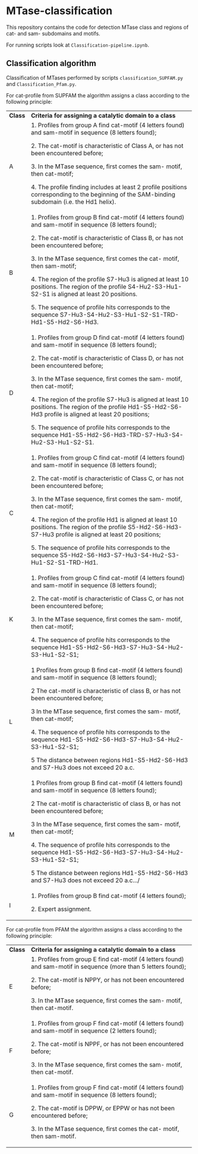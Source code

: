 # MTase-classification
This repository contains the code for detection MTase class and regions of cat- and sam- subdomains and motifs.

For running scripts look at `Classification-pipeline.ipynb`.

## Classification algorithm

Classification of MTases performed by scripts `classification_SUPFAM.py` and `Classification_Pfam.py`. 

For cat-profile from SUPFAM the algorithm assigns a class according to the following principle:


<table>
  <tr>
   <td><strong>Class</strong>
   </td>
   <td><strong>Criteria for assigning a catalytic domain to a class</strong>
   </td>
  </tr>
  <tr>
   <td>A
   </td>
   <td>1. Profiles from group A find cat-motif (4 letters found) and sam-motif in sequence (8 letters found);
<p>
2. The cat-motif is characteristic of Class A,  or has not been encountered before;
<p>
3. In the МТase sequence, first comes the sam- motif, then cat-motif;
<p>
4. The profile finding includes at least 2 profile positions corresponding to the beginning of the SAM-binding subdomain (i.e. the Hd1 helix).
   </td>
  </tr>
  <tr>
   <td>B
   </td>
   <td>1. Profiles from group B find cat-motif (4 letters found) and sam-motif in sequence (8 letters found);
<p>
2. The cat-motif is characteristic of Class B,  or has not been encountered before;
<p>
3. In the МТase sequence, first comes the cat- motif, then sam-motif;
<p>
4. The region of the profile S7-Hu3 is aligned at least 10 positions. The region of the profile S4-Hu2-S3-Hu1-S2-S1 is aligned at least 20 positions.  
<p>
5. The sequence of profile hits corresponds to the sequence S7-Hu3-S4-Hu2-S3-Hu1-S2-S1-TRD-Hd1-S5-Hd2-S6-Hd3.
   </td>
  </tr>
  <tr>
   <td>D
   </td>
   <td>1. Profiles from group D find cat-motif (4 letters found) and sam-motif in sequence (8 letters found);
<p>
2. The cat-motif is characteristic of Class D,  or has not been encountered before;
<p>
3.  In the МТase sequence, first comes the sam- motif, then cat-motif;
<p>
4. The region of the profile S7-Hu3 is aligned at least 10 positions. The region of the profile Hd1-S5-Hd2-S6-Hd3  profile is aligned at least 20 positions;
<p>
5. The sequence of profile hits corresponds to the sequence Hd1-S5-Hd2-S6-Hd3-TRD-S7-Hu3-S4-Hu2-S3-Hu1-S2-S1.
   </td>
  </tr>
  <tr>
   <td>C
   </td>
   <td>1. Profiles from group C find cat-motif (4 letters found) and sam-motif in sequence (8 letters found);
<p>
2. The cat-motif is characteristic of Class C,  or has not been encountered before;
<p>
3. In the МТase sequence, first comes the sam- motif, then cat-motif;
<p>
4. The region of the profile Hd1 is aligned at least 10 positions. The region of the profile S5-Hd2-S6-Hd3-S7-Hu3  profile is aligned at least 20 positions;
<p>
5. The sequence of profile hits corresponds to the sequence S5-Hd2-S6-Hd3-S7-Hu3-S4-Hu2-S3-Hu1-S2-S1-TRD-Hd1.
   </td>
  </tr>
  <tr>
   <td>K
   </td>
   <td>1. Profiles from group C find cat-motif (4 letters found) and sam-motif in sequence (8 letters found);
<p>
2. The cat-motif is characteristic of Class C,  or has not been encountered before;
<p>
3. In the МТase sequence, first comes the sam- motif, then cat-motif;
<p>
4. The sequence of profile hits corresponds to the sequence Hd1-S5-Hd2-S6-Hd3-S7-Hu3-S4-Hu2-S3-Hu1-S2-S1;
   </td>
  </tr>
  <tr>
   <td>L
   </td>
   <td>1 Profiles from group B find cat-motif (4 letters found) and sam-motif in sequence (8 letters found);
<p>
2 The cat-motif is characteristic of class B,  or has not been encountered before;
<p>
3  In the МТase sequence, first comes the sam- motif, then cat-motif;
<p>
4. The sequence of profile hits corresponds to the sequence Hd1-S5-Hd2-S6-Hd3-S7-Hu3-S4-Hu2-S3-Hu1-S2-S1;
<p>
5 The distance between regions Hd1-S5-Hd2-S6-Hd3  and S7-Hu3  does not exceed 20 a.c.
   </td>
  </tr>
  <tr>
   <td>M
   </td>
   <td>1 Profiles from group B find cat-motif (4 letters found) and sam-motif in sequence (8 letters found);
<p>
2 The cat-motif is characteristic of class B,  or has not been encountered before;
<p>
3  In the МТase sequence, first comes the sam- motif, then cat-motif;
<p>
4. The sequence of profile hits corresponds to the sequence Hd1-S5-Hd2-S6-Hd3-S7-Hu3-S4-Hu2-S3-Hu1-S2-S1;
<p>
5 The distance between regions Hd1-S5-Hd2-S6-Hd3  and S7-Hu3  does not exceed 20 a.c.../
   </td>
  </tr>
  <tr>
   <td>I
   </td>
   <td>1. Profiles from group B find cat-motif (4 letters found);
<p>
2. Expert assignment.
   </td>
  </tr>
</table>


For cat-profile from PFAM the algorithm assigns a class according to the following principle:


<table>
  <tr>
   <td><strong>Class</strong>
   </td>
   <td><strong>Criteria for assigning a catalytic domain to a class</strong>
   </td>
  </tr>
  <tr>
   <td>E
   </td>
   <td>1. Profiles from group E find cat-motif (4 letters found) and sam-motif in sequence (more than 5 letters found);
<p>
2. The cat-motif is NPPY,  or has not been encountered before;
<p>
3. In the МТase sequence, first comes the sam- motif, then cat-motif.
   </td>
  </tr>
  <tr>
   <td>F
   </td>
   <td>1. Profiles from group F find cat-motif (4 letters found) and sam-motif in sequence (2 letters found);
<p>
2. The cat-motif is NPPF,  or has not been encountered before;
<p>
3. In the МТase sequence, first comes the sam- motif, then cat-motif.
   </td>
  </tr>
  <tr>
   <td>G
   </td>
   <td>1. Profiles from group F find cat-motif (4 letters found) and sam-motif in sequence (8 letters found);
<p>
2. The cat-motif is DPPW,  or EPPW or  has not been encountered before;
<p>
3. In the МТase sequence, first comes the cat- motif, then sam-motif. 
   </td>
  </tr>
</table>

